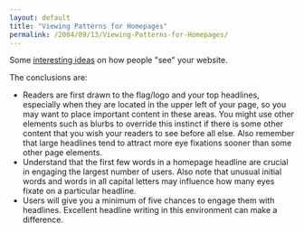 ```yaml
---
layout: default
title: "Viewing Patterns for Homepages"
permalink: /2004/09/13/Viewing-Patterns-for-Homepages/
---
```


<P>Some <A class="" href="http://www.poynterextra.org/eyetrack2004/viewing.htm" target=_blank>interesting ideas</A> on how people "see" your website.</P>
<P>The conclusions are:</P>
<UL>
<LI>Readers are first drawn to the flag/logo and your top headlines, especially when they are located in the upper left of your page, so you may want to place important content in these areas. You might use other elements such as blurbs to override this instinct if there is some other content that you wish your readers to see before all else. Also remember that large headlines tend to attract more eye fixations sooner than some other page elements. <BR>
<LI>Understand that the first few words in a homepage headline are crucial in engaging the largest number of users. Also note that unusual initial words and words in all capital letters may influence how many eyes fixate on a particular headline. <BR>
<LI>Users will give you a minimum of five chances to engage them with headlines. Excellent headline writing in this environment can make a difference.</LI></UL>